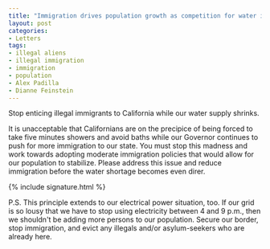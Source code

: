 ```yaml
---
title: "Immigration drives population growth as competition for water increases in California"
layout: post
categories:
- Letters
tags:
- illegal aliens
- illegal immigration
- immigration
- population
- Alex Padilla
- Dianne Feinstein
---
```


Stop enticing illegal immigrants to California while our water supply shrinks.

It is unacceptable that Californians are on the precipice of being forced to take five minutes showers and avoid baths while our Governor continues to push for more immigration to our state. You must stop this madness and work towards adopting moderate immigration policies that would allow for our population to stabilize. Please address this issue and reduce immigration before the water shortage becomes even direr.

{% include signature.html %}

P.S. This principle extends to our electrical power situation, too. If our grid is so lousy that we have to stop using electricity between 4 and 9 p.m., then we shouldn't be adding more persons to our population. Secure our border, stop immigration, and evict any illegals and/or asylum-seekers who are already here.
